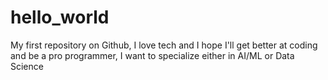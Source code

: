 # hello_world
My first repository on Github,
I love tech and I hope I'll get better at coding and be a pro programmer,
I want to specialize either in AI/ML or Data Science
